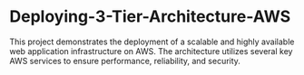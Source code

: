 # Deploying-3-Tier-Architecture-AWS
This project demonstrates the deployment of a scalable and highly available web application infrastructure on AWS. The architecture utilizes several key AWS services to ensure performance, reliability, and security.
